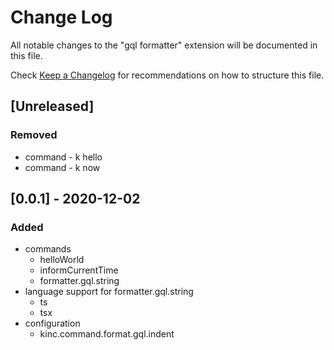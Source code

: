 # Change Log

All notable changes to the "gql formatter" extension will be documented in this file.

Check [Keep a Changelog](http://keepachangelog.com/) for recommendations on how to structure this file.

## [Unreleased]
### Removed
- command - k hello
- command - k now

## [0.0.1] - 2020-12-02
### Added
- commands
  - helloWorld
  - informCurrentTime
  - formatter.gql.string
- language support for formatter.gql.string
  - ts
  - tsx
- configuration
  - kinc.command.format.gql.indent